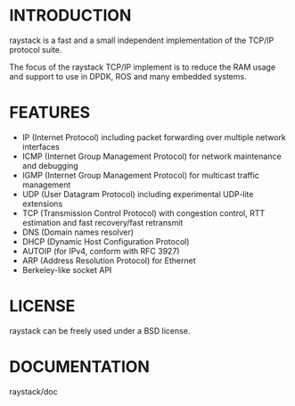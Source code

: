 # INTRODUCTION
raystack is a fast and a small independent implementation of the TCP/IP protocol suite.

The focus of the raystack TCP/IP implement is to reduce the RAM usage and support to use in DPDK, ROS and many embedded systems.

# FEATURES
* IP (Internet Protocol) including packet forwarding over multiple network interfaces
* ICMP (Internet Group Management Protocol) for network maintenance and debugging
* IGMP (Internet Group Management Protocol) for multicast traffic management
* UDP (User Datagram Protocol) including experimental UDP-lite extensions
* TCP (Transmission Control Protocol) with congestion control, RTT estimation and fast recovery/fast retransmit
* DNS (Domain names resolver)
* DHCP (Dynamic Host Configuration Protocol)
* AUTOIP (for IPv4, conform with RFC 3927)
* ARP (Address Resolution Protocol) for Ethernet
* Berkeley-like socket API

# LICENSE
raystack can be freely used under a BSD license.

# DOCUMENTATION
raystack/doc
